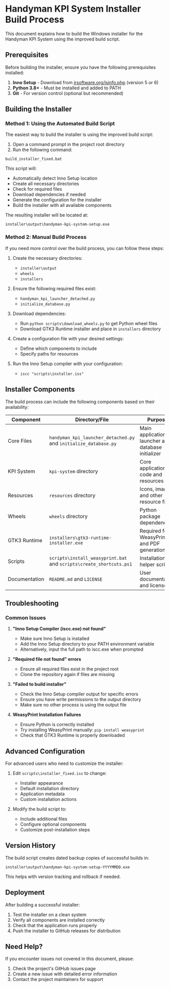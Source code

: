 # Handyman KPI System Installer Build Process

This document explains how to build the Windows installer for the Handyman KPI System using the improved build script.

## Prerequisites

Before building the installer, ensure you have the following prerequisites installed:

1. **Inno Setup** - Download from [jrsoftware.org/isinfo.php](https://jrsoftware.org/isinfo.php) (version 5 or 6)
2. **Python 3.8+** - Must be installed and added to PATH
3. **Git** - For version control (optional but recommended)

## Building the Installer

### Method 1: Using the Automated Build Script

The easiest way to build the installer is using the improved build script:

1. Open a command prompt in the project root directory
2. Run the following command:

```batch
build_installer_fixed.bat
```

This script will:
- Automatically detect Inno Setup location
- Create all necessary directories
- Check for required files
- Download dependencies if needed
- Generate the configuration for the installer
- Build the installer with all available components

The resulting installer will be located at:

```
installer\output\handyman-kpi-system-setup.exe
```

### Method 2: Manual Build Process

If you need more control over the build process, you can follow these steps:

1. Create the necessary directories:
   - `installer\output`
   - `wheels`
   - `installers`

2. Ensure the following required files exist:
   - `handyman_kpi_launcher_detached.py`
   - `initialize_database.py`

3. Download dependencies:
   - Run `python scripts\download_wheels.py` to get Python wheel files
   - Download GTK3 Runtime installer and place in `installers` directory

4. Create a configuration file with your desired settings:
   - Define which components to include
   - Specify paths for resources

5. Run the Inno Setup compiler with your configuration:
   - `iscc "scripts\installer.iss"`

## Installer Components

The build process can include the following components based on their availability:

| Component | Directory/File | Purpose | Required? |
|-----------|---------------|---------|-----------|
| Core Files | `handyman_kpi_launcher_detached.py` and `initialize_database.py` | Main application launcher and database initializer | Yes |
| KPI System | `kpi-system` directory | Core application code and resources | Recommended |
| Resources | `resources` directory | Icons, images, and other resource files | Recommended |
| Wheels | `wheels` directory | Python package dependencies | Recommended |
| GTK3 Runtime | `installers\gtk3-runtime-installer.exe` | Required for WeasyPrint and PDF generation | Recommended |
| Scripts | `scripts\install_weasyprint.bat` and `scripts\create_shortcuts.ps1` | Installation helper scripts | Recommended |
| Documentation | `README.md` and `LICENSE` | User documentation and license | Optional |

## Troubleshooting

### Common Issues

1. **"Inno Setup Compiler (iscc.exe) not found"**
   - Make sure Inno Setup is installed
   - Add the Inno Setup directory to your PATH environment variable
   - Alternatively, input the full path to iscc.exe when prompted

2. **"Required file not found" errors**
   - Ensure all required files exist in the project root
   - Clone the repository again if files are missing

3. **"Failed to build installer"**
   - Check the Inno Setup compiler output for specific errors
   - Ensure you have write permissions to the output directory
   - Make sure no other process is using the output file

4. **WeasyPrint Installation Failures**
   - Ensure Python is correctly installed
   - Try installing WeasyPrint manually: `pip install weasyprint`
   - Check that GTK3 Runtime is properly downloaded

## Advanced Configuration

For advanced users who need to customize the installer:

1. Edit `scripts\installer_fixed.iss` to change:
   - Installer appearance
   - Default installation directory
   - Application metadata
   - Custom installation actions

2. Modify the build script to:
   - Include additional files
   - Configure optional components
   - Customize post-installation steps

## Version History

The build script creates dated backup copies of successful builds in:
```
installer\output\handyman-kpi-system-setup-YYYYMMDD.exe
```

This helps with version tracking and rollback if needed.

## Deployment

After building a successful installer:

1. Test the installer on a clean system
2. Verify all components are installed correctly
3. Check that the application runs properly
4. Push the installer to GitHub releases for distribution

## Need Help?

If you encounter issues not covered in this document, please:

1. Check the project's GitHub issues page
2. Create a new issue with detailed error information
3. Contact the project maintainers for support